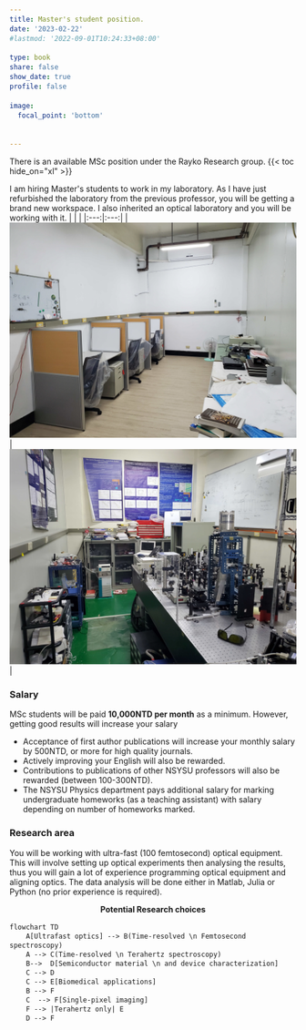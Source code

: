 ```yaml
---
title: Master's student position.
date: '2023-02-22'
#lastmod: '2022-09-01T10:24:33+08:00'

type: book
share: false
show_date: true
profile: false

image:
  focal_point: 'bottom'
  

---
```

<div2>
There is an available MSc position under the Rayko Research group. 
<!--more-->
{{< toc hide_on="xl" >}}

I am hiring Master's students to work in my laboratory. As I have just refurbished the laboratory from the previous professor, you will be getting a brand new workspace. I also inherited an optical laboratory and you will be working with it.
|     |     | 
|:---:|:---:|
| ![workspace](workspace.jpg "The Student Workspace") | ![lab](lab_space.jpg "Ultra-fast optical laboratory") |


### Salary
MSc students will be paid **10,000NTD per month** as a minimum. However, getting good results will increase your salary 
- Acceptance of first author publications will increase your monthly salary by 500NTD, or more for high quality journals.
- Actively improving your English will also be rewarded. 
- Contributions to publications of other NSYSU professors will also be rewarded (between 100-300NTD). 
- The NSYSU Physics department pays additional salary for marking undergraduate homeworks (as a teaching assistant) with salary depending on number of homeworks marked.


### Research area
You will be working with ultra-fast (100 femtosecond) optical equipment. This will involve setting up optical experiments then analysing the results, thus you will gain a lot of experience programming optical equipment and aligning optics. The data analysis will be done either in Matlab, Julia or Python (no prior experience is required).
 

<center><strong>Potential Research choices</strong></center>

```mermaid
flowchart TD
    A[Ultrafast optics] --> B(Time-resolved \n Femtosecond spectroscopy) 
    A --> C(Time-resolved \n Terahertz spectroscopy)
    B-->  D[Semiconductor material \n and device characterization]
    C --> D
    C --> E[Biomedical applications]
    B --> F
    C  --> F[Single-pixel imaging] 
    F --> |Terahertz only| E
    D --> F
```
  

</div2>
